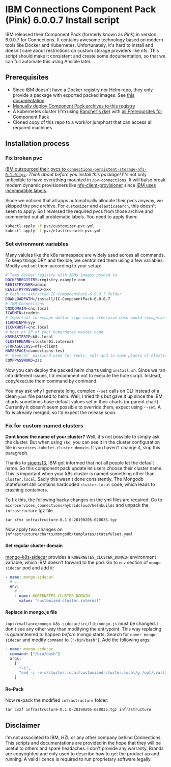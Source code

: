 # IBM Connections Component Pack (Pink) 6.0.0.7 Install script

IBM released their Component Pack (formerly known as _Pink_) in version 6.0.0.7 for Connections. It contains awesome technology based on modern tools like Docker and Kubernetes. Unfortunately, it's hard to install and doesn't care about restrictions on custom storage providers like nfs. This script should make it consistent and create some documentation, so that we can full automate this using Ansible later.

## Prerequisites

- Since IBM doesn't have a Docker registry nor Helm repo, they only provide a package with exported packed images. See [this documentation](https://docs.docker.com/registry/deploying/)
- [Manually deploy Component Pack archives to this registry](https://www.ibm.com/support/knowledgecenter/en/SSYGQH_6.0.0/admin/install/cp_install_push_docker_images.html)
- A kubernetes cluster (I'm using [Rancher's rke](https://github.com/rancher/rke)) with [all Prerequisites for Component Pack](https://www.ibm.com/support/knowledgecenter/en/SSYGQH_6.0.0/admin/install/cp_install_push_docker_images.html)
- Cloned copy of this repo to a work/or jumphost that can access all required machines

## Installation process

### Fix broken pvc

[IBM outsourced their pvcs to `connections-persistent-storage-nfs-0.1.0.tgz`](https://www.ibm.com/support/knowledgecenter/en/SSYGQH_6.0.0/admin/install/cp_install_push_docker_images.html). _Think about before you install this package!_ It's not only unflexible to have everything mounted in `/pv-connections`. It will balso break modern dynamic provisioners like [nfs-client-provisioner](https://github.com/helm/charts/tree/master/stable/nfs-client-provisioner) since [IBM uses incompatible labels](https://github.com/helm/charts/issues/11707).

Since we noticed that all apps automatically allocate their pvcs anyway, we skipped the pvc archive. For `customizer` and `elasticsearch`, this doesn't seem to apply. So I reversed the required pvcs from those archive and commented out all problematic labels. You need to apply them:

```bash
kubectl apply -f pvc/customizer-pvc.yml
kubectl apply -f pvc/elasticsearch-pvc.yml
```

### Set evironment variables

Many valules like the k8s namespace are widely used across all commands. To keep things DRY and flexible, we centralized them using a few variables. Modify and set them according to your setup:

```bash
# Temp docker registry with IBMs images pushed to
DOCKERREGISTRY=registry.example.com
REGISTRYUSER=admin
REGISTRYPASSWORD=xxx
# Path to extracted IC-ComponentPack-6.0.0.7 folder
DOWNLOADPATH=/install/IC-ComponentPack-6.0.0.7
# IBM Connections
CNXDOMAIN=cnx.local
ICADMIN=icadmin
# Important to escape dollar sign since otherwise bash would recognize it as variable - Or use single ticks 'value'
ICADMINPW=yyy
ICCNXHOST=cnx.local
# Host or IP of your kubernetes master node
K8SMASTERIP=k8s.local
CLUSTERNAME=cluster01.internal
STORAGECLASS=nfs-client
NAMESPACE=connections-test
# 'General' password used for redis, solr and in some places of elasticsearch like ca password
COMPPASSWORD=zzz
```

Now you can deploy the packed helm charts using `install.sh`. Since we ran into different issues, I'd recomment not to execute the hole script. Instead, copy/execute them command by command.

You may ask why I generate long, complex `--set` calls on CLI instead of a clean `yaml` file passed to helm. Well, I tried this but gave it up since the IBM charts sometimes have default values set in their charts (or parent chart). Currently it doesn't seem possible to override them, expect using `--set`. A fix is already merged, so I'd expect the release soon.

### Fix for custom-named clusters

**Dont know the name of your cluster?** Well, it's not possible to simply ask the cluster. But when using `rke`, you can see it in the cluster configuration file in `services.kubelet.cluster_domain`. If you haven't change it, skip this paragraph.

Thanks to [stoeps13](https://github.com/stoeps13), IBM got informed that not all people let the default name. So this component pack update let users choose their cluster name. This is important when your k8s cluster is named something other than `cluster.local`. Sadly this wasn't done consistently. The Mongodb Statefulset still contains hardcoded `cluster.local` code, which leads to crashing containers.

To fix this, the following hacky changes on the yml files are required: Go to `microservices_connections/hybridcloud/helmbuilds` and unpack the `infrastructure` tgz file

    tar xfvz infrastructure-0.1.0-20190205-020035.tgz

Now apply two changes on `infrastructure/charts/mongodb/templates/statefulset.yaml`

#### Set regular cluster domain

[mongo-k8s-sidecar](https://github.com/cvallance/mongo-k8s-sidecar/) provides a `KUBERNETES_CLUSTER_DOMAIN` environment variable, which IBM doesn't forward to the pod. Go to `env` section of `mongo-sidecar` pod and add it:

```yaml
- name: mongo-sidecar
  # ...
  env:
    # ...
    - name: KUBERNETES_CLUSTER_DOMAIN
      value: "customized-cluster.internal"
```

#### Replace in mongo.js file

`/opt/cvallance/mongo-k8s-sidecar/src/lib/mongo.js` must be changed. I don't see any other way than modifying the entrypoint. This way replacing is guaranteered to happen _before_ mongo starts. Search for `name: mongo-sidecar` and modify `command` to `["/bin/bash"]`. Add the following args:

```yml
- name: mongo-sidecar
  command: ["/bin/bash"]
  args:
    [
      "-c",
      "sed -i -e s/cluster.local/customized-cluster.local/g /opt/cvallance/mongo-k8s-sidecar/src/lib/mongo.js; /opt/cvallance/mongo-k8s-sidecar/entrypoint.sh",
    ]
```

#### Re-Pack

Now re-pack the modified `infrastructure` folder:

    tar cvzf infrastructure-0.1.0-20190205-020035.tgz infrastructure

## Disclaimer

I'm not associated to IBM, HZL or any other company behind Connections. This scripts and documentations are provided in the hope that they will be useful to others and spare headaches. I don't provide any warranty. Brands are copyrighted and only used to describe how to get the product up and running. A valid licence is required to run proprietary software legally.
